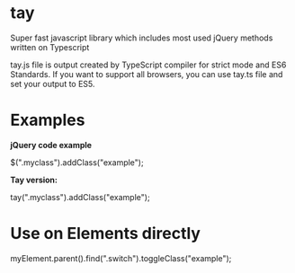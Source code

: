 # tay
Super fast javascript library which includes most used jQuery methods written on Typescript

tay.js file is output created by TypeScript compiler for strict mode and ES6 Standards. If you want to support all browsers, you can use tay.ts file and set your output to ES5.

# Examples

**jQuery code example**

$(".myclass").addClass("example");

**Tay version:**

tay(".myclass").addClass("example");

# Use on Elements directly

myElement.parent().find(".switch").toggleClass("example");


